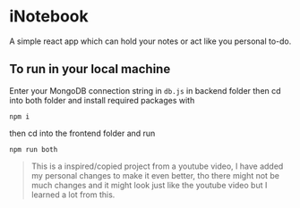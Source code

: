 # iNotebook

A simple react app which can hold your notes or act like you personal to-do.

## To run in your local machine

Enter your MongoDB connection string in `db.js` in backend folder then cd into both folder and install required packages with

```npm i```

then cd into the frontend folder and run

```npm run both```

> This is a inspired/copied project from a youtube video, I have added my personal changes to make it even better, tho there might not be much changes and it might look just like the youtube video but I learned a lot from this.